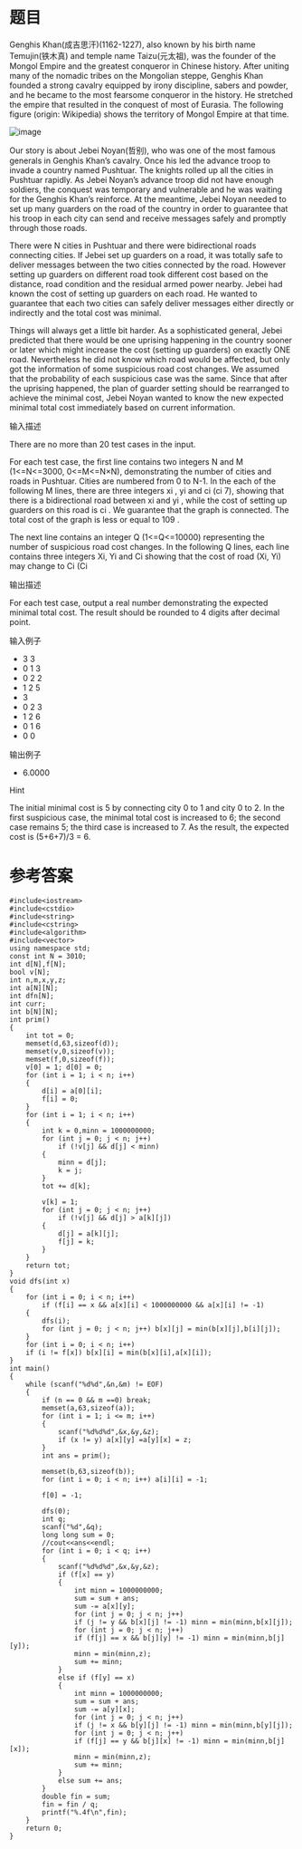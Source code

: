# 题目
Genghis Khan(成吉思汗)(1162-1227), also known by his birth name Temujin(铁木真) and temple name Taizu(元太祖), was the founder of the Mongol Empire and the greatest conqueror in Chinese history. After uniting many of the nomadic tribes on the Mongolian steppe, Genghis Khan founded a strong cavalry equipped by irony discipline, sabers and powder, and he became to the most fearsome conqueror in the history. He stretched the empire that resulted in the conquest of most of Eurasia. The following figure (origin: Wikipedia) shows the territory of Mongol Empire at that time.

![image](http://uploadfiles.nowcoder.com/probs/acm/poj_5601desc_0.jpg)

Our story is about Jebei Noyan(哲别), who was one of the most famous generals in Genghis Khan’s cavalry. Once his led the advance troop to invade a country named Pushtuar. The knights rolled up all the cities in Pushtuar rapidly. As Jebei Noyan’s advance troop did not have enough soldiers, the conquest was temporary and vulnerable and he was waiting for the Genghis Khan’s reinforce. At the meantime, Jebei Noyan needed to set up many guarders on the road of the country in order to guarantee that his troop in each city can send and receive messages safely and promptly through those roads.

There were N cities in Pushtuar and there were bidirectional roads connecting cities. If Jebei set up guarders on a road, it was totally safe to deliver messages between the two cities connected by the road. However setting up guarders on different road took different cost based on the distance, road condition and the residual armed power nearby. Jebei had known the cost of setting up guarders on each road. He wanted to guarantee that each two cities can safely deliver messages either directly or indirectly and the total cost was minimal.

Things will always get a little bit harder. As a sophisticated general, Jebei predicted that there would be one uprising happening in the country sooner or later which might increase the cost (setting up guarders) on exactly ONE road. Nevertheless he did not know which road would be affected, but only got the information of some suspicious road cost changes. We assumed that the probability of each suspicious case was the same. Since that after the uprising happened, the plan of guarder setting should be rearranged to achieve the minimal cost, Jebei Noyan wanted to know the new expected minimal total cost immediately based on current information.

输入描述

There are no more than 20 test cases in the input.

For each test case, the first line contains two integers N and M (1<=N<=3000, 0<=M<=N×N), demonstrating the number of cities and roads in Pushtuar. Cities are numbered from 0 to N-1. In the each of the following M lines, there are three integers xi , yi and ci (ci 7), showing that there is a bidirectional road between xi and yi , while the cost of setting up guarders on this road is ci . We guarantee that the graph is connected. The total cost of the graph is less or equal to 109 .

The next line contains an integer Q (1<=Q<=10000) representing the number of suspicious road cost changes. In the following Q lines, each line contains three integers Xi, Yi and Ci showing that the cost of road (Xi, Yi) may change to Ci (Ci

输出描述

For each test case, output a real number demonstrating the expected minimal total cost. The result should be rounded to 4 digits after decimal point.

输入例子
* 3 3
* 0 1 3
* 0 2 2
* 1 2 5
* 3
* 0 2 3
* 1 2 6
* 0 1 6
* 0 0

输出例子
* 6.0000

Hint

The initial minimal cost is 5 by connecting city 0 to 1 and city 0 to 2. In the first suspicious case, the minimal total cost is increased to 6; the second case remains 5; the third case is increased to 7. As the result, the expected cost is (5+6+7)/3 = 6.

# 参考答案
    #include<iostream>
    #include<cstdio>
    #include<string>
    #include<cstring>
    #include<algorithm>
    #include<vector>
    using namespace std;
    const int N = 3010;
    int d[N],f[N];
    bool v[N];
    int n,m,x,y,z;
    int a[N][N];
    int dfn[N];
    int curr;
    int b[N][N];
    int prim()
    {
        int tot = 0;
        memset(d,63,sizeof(d));
        memset(v,0,sizeof(v));
        memset(f,0,sizeof(f));
        v[0] = 1; d[0] = 0;
        for (int i = 1; i < n; i++)
        {
            d[i] = a[0][i];
            f[i] = 0;
        }
        for (int i = 1; i < n; i++)
        {
            int k = 0,minn = 1000000000;
            for (int j = 0; j < n; j++)
                if (!v[j] && d[j] < minn)
            {
                minn = d[j];
                k = j;
            }
            tot += d[k];

            v[k] = 1;
            for (int j = 0; j < n; j++)
                if (!v[j] && d[j] > a[k][j])
            {
                d[j] = a[k][j];
                f[j] = k;
            }
        }
        return tot;
    }
    void dfs(int x)
    {
        for (int i = 0; i < n; i++)
            if (f[i] == x && a[x][i] < 1000000000 && a[x][i] != -1)
        {
            dfs(i);
            for (int j = 0; j < n; j++) b[x][j] = min(b[x][j],b[i][j]);
        }
        for (int i = 0; i < n; i++)
        if (i != f[x]) b[x][i] = min(b[x][i],a[x][i]);
    }
    int main()
    {
        while (scanf("%d%d",&n,&m) != EOF)
        {
            if (n == 0 && m ==0) break;
            memset(a,63,sizeof(a));
            for (int i = 1; i <= m; i++)
            {
                scanf("%d%d%d",&x,&y,&z);
                if (x != y) a[x][y] =a[y][x] = z;
            }
            int ans = prim();

            memset(b,63,sizeof(b));
            for (int i = 0; i < n; i++) a[i][i] = -1;

            f[0] = -1;

            dfs(0);
            int q;
            scanf("%d",&q);
            long long sum = 0;
            //cout<<ans<<endl;
            for (int i = 0; i < q; i++)
            {
                scanf("%d%d%d",&x,&y,&z);
                if (f[x] == y)
                {
                    int minn = 1000000000;
                    sum = sum + ans;
                    sum -= a[x][y];
                    for (int j = 0; j < n; j++)
                    if (j != y && b[x][j] != -1) minn = min(minn,b[x][j]);
                    for (int j = 0; j < n; j++)
                    if (f[j] == x && b[j][y] != -1) minn = min(minn,b[j][y]);
                    minn = min(minn,z);
                    sum += minn;
                }
                else if (f[y] == x)
                {
                    int minn = 1000000000;
                    sum = sum + ans;
                    sum -= a[y][x];
                    for (int j = 0; j < n; j++)
                    if (j != x && b[y][j] != -1) minn = min(minn,b[y][j]);
                    for (int j = 0; j < n; j++)
                    if (f[j] == y && b[j][x] != -1) minn = min(minn,b[j][x]);
                    minn = min(minn,z);
                    sum += minn;
                }
                else sum += ans;
            }
            double fin = sum;
            fin = fin / q;
            printf("%.4f\n",fin);
        }
        return 0;
    }

